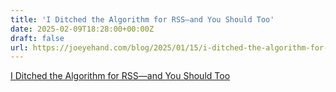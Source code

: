 ```yaml
---
title: 'I Ditched the Algorithm for RSS—and You Should Too'
date: 2025-02-09T18:28:00+00:00Z
draft: false
url: https://joeyehand.com/blog/2025/01/15/i-ditched-the-algorithm-for-rssand-you-should-too/
---
```

[I Ditched the Algorithm for RSS—and You Should Too](https://joeyehand.com/blog/2025/01/15/i-ditched-the-algorithm-for-rssand-you-should-too/)
